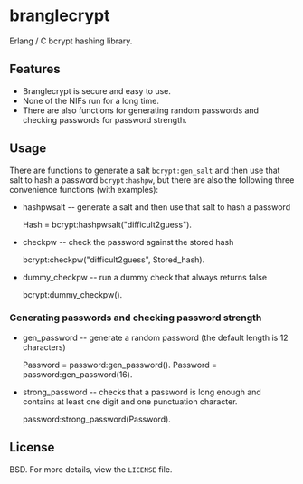 # branglecrypt

Erlang / C bcrypt hashing library.

## Features

* Branglecrypt is secure and easy to use.
* None of the NIFs run for a long time.
* There are also functions for generating random passwords and checking
passwords for password strength.

## Usage

There are functions to generate a salt `bcrypt:gen_salt`
and then use that salt to hash a password `bcrypt:hashpw`, but there are
also the following three convenience functions (with examples):

* hashpwsalt -- generate a salt and then use that salt to hash a password

    Hash = bcrypt:hashpwsalt("difficult2guess").

* checkpw -- check the password against the stored hash

    bcrypt:checkpw("difficult2guess", Stored_hash).

* dummy_checkpw -- run a dummy check that always returns false

    bcrypt:dummy_checkpw().

### Generating passwords and checking password strength

* gen_password -- generate a random password (the default length is 12 characters)

    Password = password:gen_password().
    Password = password:gen_password(16).

* strong_password -- checks that a password is long enough and contains at least
one digit and one punctuation character.

    password:strong_password(Password).

## License

BSD. For more details, view the `LICENSE` file.
